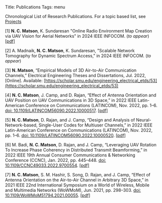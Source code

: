 Title: Publications
Tags: menu

Chronological List of Research Publications.  For a topic based list, see [Projects]({filename}./projects.md)

[1] **N. C. Matson**, K. Sundaresan "Online Radio Environment Map Creation via UAV Vision for Aerial Networks" in 2024 IEEE INFOCOM. (*to appear*) [[pdf]](../pdf/papers/2023_infocom_rem.pdf)

[2] A. Madnaik, **N. C. Matson**, K. Sundaresan, "Scalable Network Tomography for Dynamic Spectrum Access," in 2024 IEEE INFOCOM. (*to appear*)

[3] **N. Matson**, “Empirical Models of 3D Air-to-Air Communication Channels,” Electrical Engineering Theses and Dissertations, Jul. 2022, [Online]. Available: [https://scholar.smu.edu/engineering_electrical_etds/53](https://scholar.smu.edu/engineering_electrical_etds/53)

[4] **N. C. Matson**, J. Camp, and D. Rajan, “Effect of Antenna Orientation and UAV Position on UAV Communications in 3D Space,” in 2022 IEEE Latin-American Conference on Communications (LATINCOM), Nov. 2022, pp. 1–6. [doi: 10.1109/LATINCOM56090.2022.10000517](https://doi.org/10.1109/LATINCOM56090.2022.10000517). [[pdf]](../pdf/papers/uav.pdf)

[5] **N. C. Matson**, D. Rajan, and J. Camp, “Design and Analysis of Neural-Network-based, Single-User Codes for Multiuser Channels,” in 2022 IEEE Latin-American Conference on Communications (LATINCOM), Nov. 2022, pp. 1–6. [doi: 10.1109/LATINCOM56090.2022.10000520](https://doi.org/10.1109/LATINCOM56090.2022.10000520). [[pdf]](../pdf/papers/nncode.pdf)

[6] M. Badi, **N. C. Matson**, D. Rajan, and J. Camp, “Leveraging UAV Rotation To Increase Phase Coherency in Distributed Transmit Beamforming,” in 2022 IEEE 19th Annual Consumer Communications & Networking Conference (CCNC), Jan. 2022, pp. 445–448. [doi: 10.1109/CCNC49033.2022.9700554](https://doi.org/10.1109/CCNC49033.2022.9700554). [[pdf]](../pdf/papers/2022_Leveraging_UAV_Rotation_To_Increase_Phase_Coherency_in_Distributed_Transmit_BadiM_et_al.pdf)

[7] **N. C. Matson**, S. M. Hashir, S. Song, D. Rajan, and J. Camp, “Effect of Antenna Orientation on the Air-to-Air Channel in Arbitrary 3D Space,” in 2021 IEEE 22nd International Symposium on a World of Wireless, Mobile and Multimedia Networks (WoWMoM), Jun. 2021, pp. 298–303. [doi: 10.1109/WoWMoM51794.2021.00055](https://doi.org/10.1109/WoWMoM51794.2021.00055). [[pdf]](../pdf/papers/Effect_of_Antenna_Orientation_on_the_Air-to-Air_Channel_in_Arbitrary_3D_Space.pdf)
